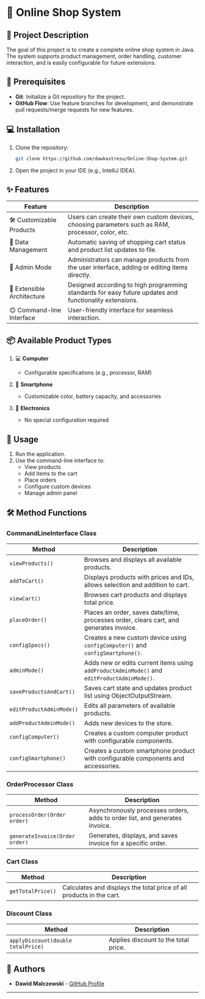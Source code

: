# 🛒 Online Shop System

## 📝 Project Description
The goal of this project is to create a complete online shop system in Java. The system supports product management, order handling, customer interaction, and is easily configurable for future extensions.

## 🚀 Prerequisites
- **Git**: Initialize a Git repository for the project.
- **GitHub Flow**: Use feature branches for development, and demonstrate pull requests/merge requests for new features.

## 💻 Installation
1. Clone the repository:
   ```bash
   git clone https://github.com/dawkastresu/Online-Shop-System.git
   ```
2. Open the project in your IDE (e.g., IntelliJ IDEA).

## ✨ Features

| Feature | Description |
|---------|-------------|
| 🛠️ Customizable Products | Users can create their own custom devices, choosing parameters such as RAM, processor, color, etc. |
| 💾 Data Management | Automatic saving of shopping cart status and product list updates to file. |
| 📳 Admin Mode | Administrators can manage products from the user interface, adding or editing items directly. |
| 🧮 Extensible Architecture | Designed according to high programming standards for easy future updates and functionality extensions. |
| 😊 Command-line Interface | User-friendly interface for seamless interaction. |

## 📦 Available Product Types

1. 💻 **Computer**
    - Configurable specifications (e.g., processor, RAM)

2. 📱 **Smartphone**
    - Customizable color, battery capacity, and accessories

3. 🔌 **Electronics**
    - No special configuration required

## 🚀 Usage
1. Run the application.
2. Use the command-line interface to:
    - View products
    - Add items to the cart
    - Place orders
    - Configure custom devices
    - Manage admin panel

## 🛠️ Method Functions

### CommandLineInterface Class

| Method | Description |
|--------|-------------|
| `viewProducts()` | Browses and displays all available products. |
| `addToCart()` | Displays products with prices and IDs, allows selection and addition to cart. |
| `viewCart()` | Browses cart products and displays total price. |
| `placeOrder()` | Places an order, saves date/time, processes order, clears cart, and generates invoice. |
| `configSpecs()` | Creates a new custom device using `configComputer()` and `configSmartphone()`. |
| `adminMode()` | Adds new or edits current items using `addProductAdminMode()` and `editProductAdminMode()`. |
| `saveProductsAndCart()` | Saves cart state and updates product list using ObjectOutputStream. |
| `editProductAdminMode()` | Edits all parameters of available products. |
| `addProductAdminMode()` | Adds new devices to the store. |
| `configComputer()` | Creates a custom computer product with configurable components. |
| `configSmartphone()` | Creates a custom smartphone product with configurable components and accessories. |

### OrderProcessor Class

| Method | Description |
|--------|-------------|
| `processOrder(Order order)` | Asynchronously processes orders, adds to order list, and generates invoice. |
| `generateInvoice(Order order)` | Generates, displays, and saves invoice for a specific order. |

### Cart Class

| Method | Description |
|--------|-------------|
| `getTotalPrice()` | Calculates and displays the total price of all products in the cart. |

### Discount Class

| Method | Description |
|--------|-------------|
| `applyDiscount(double totalPrice)` | Applies discount to the total price. |

## 👥 Authors
- **Dawid Malczewski** - [GitHub Profile](https://github.com/dawkastresu)

---